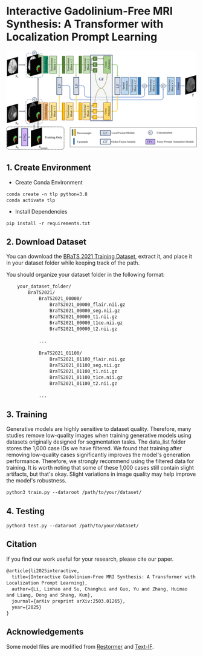 # Interactive Gadolinium-Free MRI Synthesis: A Transformer with Localization Prompt Learning

![Framework](assert/framework.png)

## 1. Create Environment
- Create Conda Environment
```
conda create -n tlp python=3.8
conda activate tlp
```
- Install Dependencies
```
pip install -r requirements.txt
```

## 2. Download Dataset

You can download the [BRaTS 2021 Training Dataset](https://www.kaggle.com/datasets/dschettler8845/brats-2021-task1), extract it, and place it in your dataset folder while keeping track of the path.

You should organize your dataset folder in the following format:
```
    your_dataset_folder/
        BraTS2021/
            BraTS2021_00000/
                BraTS2021_00000_flair.nii.gz
                BraTS2021_00000_seg.nii.gz
                BraTS2021_00000_t1.nii.gz
                BraTS2021_00000_t1ce.nii.gz
                BraTS2021_00000_t2.nii.gz
                
            ...
            
            BraTS2021_01100/
                BraTS2021_01100_flair.nii.gz
                BraTS2021_01100_seg.nii.gz
                BraTS2021_01100_t1.nii.gz
                BraTS2021_01100_t1ce.nii.gz
                BraTS2021_01100_t2.nii.gz
                
            ...
```
##  3. Training
Generative models are highly sensitive to dataset quality. Therefore, many studies remove low-quality images when training generative models using datasets originally designed for segmentation tasks. The data_list folder stores the 1,000 case IDs we have filtered. We found that training after removing low-quality cases significantly improves the model's generation performance. Therefore, we strongly recommend using the filtered data for training. It is worth noting that some of these 1,000 cases still contain slight artifacts, but that's okay. Slight variations in image quality may help improve the model's robustness.
```shell
python3 train.py --dataroot /path/to/your/dataset/
```

##  4. Testing
```shell
python3 test.py --dataroot /path/to/your/dataset/
```

## Citation
If you find our work useful for your research, please cite our paper. 

```
@article{li2025interactive,
  title={Interactive Gadolinium-Free MRI Synthesis: A Transformer with Localization Prompt Learning},
  author={Li, Linhao and Su, Changhui and Guo, Yu and Zhang, Huimao and Liang, Dong and Shang, Kun},
  journal={arXiv preprint arXiv:2503.01265},
  year={2025}
}
```
## Acknowledgements
Some model files are modified from [Restormer](https://github.com/swz30/Restormer) and [Text-IF](https://github.com/XunpengYi/Text-IF).

